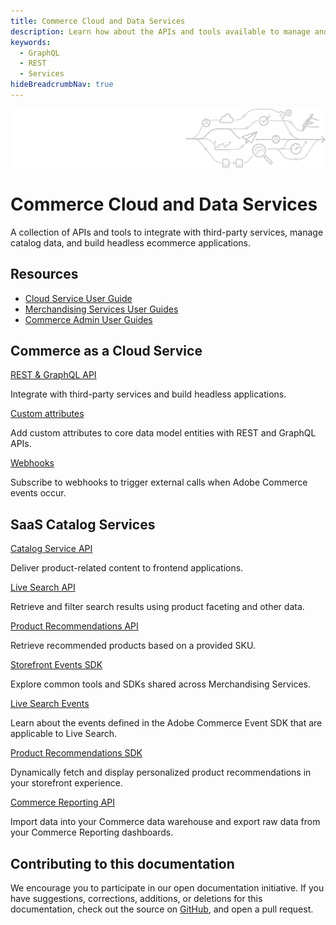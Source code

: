 ```yaml
---
title: Commerce Cloud and Data Services
description: Learn how about the APIs and tools available to manage and use commerce catalog and event data programmatically.
keywords:
  - GraphQL
  - REST
  - Services
hideBreadcrumbNav: true
---
```


<Hero slots="image, heading, text"/>

![Commerce Cloud and Data Services](_images/pipeline-illustration.png)

# Commerce Cloud and Data Services

A collection of APIs and tools to integrate with third-party services, manage catalog data, and build headless ecommerce applications.

<Resources slots="heading, links"/>

## Resources

*  [Cloud Service User Guide](https://experienceleague.adobe.com/en/docs/commerce/cloud-service/overview)
*  [Merchandising Services User Guides](https://experienceleague.adobe.com/en/docs/commerce/user-guides/home)
*  [Commerce Admin User Guides](https://experienceleague.adobe.com/en/docs/commerce-admin/user-guides/home)

<DiscoverBlock slots="heading, link, text"/>

## Commerce as a Cloud Service

[REST & GraphQL API](cloud/guides/index.md)

Integrate with third-party services and build headless applications.

<DiscoverBlock slots="link, text"/>

[Custom attributes](cloud/guides/custom-attributes.md)

Add custom attributes to core data model entities with REST and GraphQL APIs.

<DiscoverBlock slots="link, text"/>

[Webhooks](cloud/guides/rest/webhooks.md)

Subscribe to webhooks to trigger external calls when Adobe Commerce events occur.

<DiscoverBlock slots="heading, link, text"/>

## SaaS Catalog Services

[Catalog Service API](graphql/catalog-service/)

Deliver product-related content to frontend applications.

<DiscoverBlock slots="link, text"/>

[Live Search API](graphql/live-search/)

Retrieve and filter search results using product faceting and other data.

<DiscoverBlock slots="link, text"/>

[Product Recommendations API](graphql/recommendations/)

Retrieve recommended products based on a provided SKU.

<DiscoverBlock slots="link, text"/>

[Storefront Events SDK](shared-services/storefront-events/)

Explore common tools and SDKs shared across Merchandising Services.

<DiscoverBlock slots="link, text"/>

[Live Search Events](live-search/)

Learn about the events defined in the Adobe Commerce Event SDK that are applicable to Live Search.

<DiscoverBlock slots="link, text"/>

[Product Recommendations SDK](product-recommendations/)

Dynamically fetch and display personalized product recommendations in your storefront experience.

<DiscoverBlock slots="link, text"/>

[Commerce Reporting API](reporting/)

Import data into your Commerce data warehouse and export raw data from your Commerce Reporting dashboards.

## Contributing to this documentation

We encourage you to participate in our open documentation initiative. If you have suggestions, corrections, additions, or deletions for this documentation, check out the source on [GitHub](https://github.com/adobedocs/commerce-services), and open a pull request.
